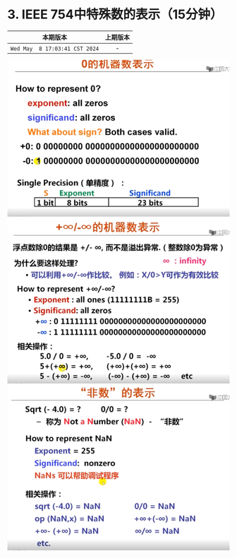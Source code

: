 # 3. IEEE 754中特殊数的表示（15分钟）

|本期版本|上期版本
|:---:|:---:
`Wed May  8 17:03:41 CST 2024` | -

<img src="./01.png" />
<img src="./02.png" />
<img src="./03.png" />